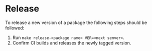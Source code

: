 # Release

To release a new version of a package the following steps should be followed:

1. Run `make release-<package name> VER=<next semver>`.
1. Confirm CI builds and releases the newly tagged version.
